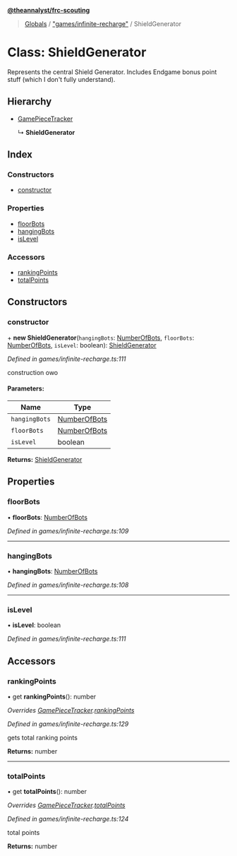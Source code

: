 **[@theannalyst/frc-scouting](../README.md)**

> [Globals](../globals.md) / ["games/infinite-recharge"](../modules/_games_infinite_recharge_.md) / ShieldGenerator

# Class: ShieldGenerator

Represents the central Shield Generator.
Includes Endgame bonus point stuff (which I don't fully understand).

## Hierarchy

* [GamePieceTracker](_match_.gamepiecetracker.md)

  ↳ **ShieldGenerator**

## Index

### Constructors

* [constructor](_games_infinite_recharge_.shieldgenerator.md#constructor)

### Properties

* [floorBots](_games_infinite_recharge_.shieldgenerator.md#floorbots)
* [hangingBots](_games_infinite_recharge_.shieldgenerator.md#hangingbots)
* [isLevel](_games_infinite_recharge_.shieldgenerator.md#islevel)

### Accessors

* [rankingPoints](_games_infinite_recharge_.shieldgenerator.md#rankingpoints)
* [totalPoints](_games_infinite_recharge_.shieldgenerator.md#totalpoints)

## Constructors

### constructor

\+ **new ShieldGenerator**(`hangingBots`: [NumberOfBots](../modules/_games_infinite_recharge_.md#numberofbots), `floorBots`: [NumberOfBots](../modules/_games_infinite_recharge_.md#numberofbots), `isLevel`: boolean): [ShieldGenerator](_games_infinite_recharge_.shieldgenerator.md)

*Defined in games/infinite-recharge.ts:111*

construction owo

#### Parameters:

Name | Type |
------ | ------ |
`hangingBots` | [NumberOfBots](../modules/_games_infinite_recharge_.md#numberofbots) |
`floorBots` | [NumberOfBots](../modules/_games_infinite_recharge_.md#numberofbots) |
`isLevel` | boolean |

**Returns:** [ShieldGenerator](_games_infinite_recharge_.shieldgenerator.md)

## Properties

### floorBots

•  **floorBots**: [NumberOfBots](../modules/_games_infinite_recharge_.md#numberofbots)

*Defined in games/infinite-recharge.ts:109*

___

### hangingBots

•  **hangingBots**: [NumberOfBots](../modules/_games_infinite_recharge_.md#numberofbots)

*Defined in games/infinite-recharge.ts:108*

___

### isLevel

•  **isLevel**: boolean

*Defined in games/infinite-recharge.ts:111*

## Accessors

### rankingPoints

• get **rankingPoints**(): number

*Overrides [GamePieceTracker](_match_.gamepiecetracker.md).[rankingPoints](_match_.gamepiecetracker.md#rankingpoints)*

*Defined in games/infinite-recharge.ts:129*

gets total ranking points

**Returns:** number

___

### totalPoints

• get **totalPoints**(): number

*Overrides [GamePieceTracker](_match_.gamepiecetracker.md).[totalPoints](_match_.gamepiecetracker.md#totalpoints)*

*Defined in games/infinite-recharge.ts:124*

total points

**Returns:** number
